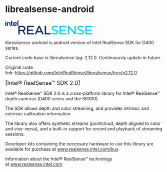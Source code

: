 # librealsense-android
<p><img src="https://github.com/IntelRealSense/librealsense/blob/master/doc/img/realsense.png" alt="" /></p>
<p>librealsense-android is android version of Intel RealSense SDK for D400 series.</p>
<p>Current code base is librealsense tag: 2.12.0. Continuously update in future.</p>
<p>Original code link:&nbsp;<a href="https://github.com/IntelRealSense/librealsense/tree/v2.12.0">https://github.com/IntelRealSense/librealsense/tree/v2.12.0</a>&nbsp;</p>
<p><span style="font-size: 18px;">[Intel&reg; RealSense&trade; SDK 2.0] </span></p>
<p>Intel&reg; RealSense&trade; SDK 2.0 is a cross-platform library for Intel&reg; RealSense&trade; depth cameras (D400 series and the SR300).</p>
<p>The SDK allows depth and color streaming, and provides intrinsic and extrinsic calibration information.</p>
<p>The library also offers synthetic streams (pointcloud, depth aligned to color and vise-versa), and a built-in support for record and playback of streaming sessions.</p>
<p>Developer kits containing the necessary hardware to use this library are available for purchase at&nbsp;<a href="http://www.realsense.intel.com/buy" rel="nofollow">www.realsense.intel.com/buy</a>.</p>
<p>Information about the Intel&reg; RealSense&trade; technology at&nbsp;<a href="http://www.realsense.intel.com/" rel="nofollow">www.realsense.intel.com</a></p>
